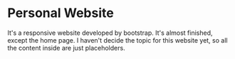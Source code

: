 # Personal Website

It's a responsive website developed by bootstrap. It's almost finished, except the home page. I haven't decide the topic for this website yet, so all the content inside are just placeholders.
